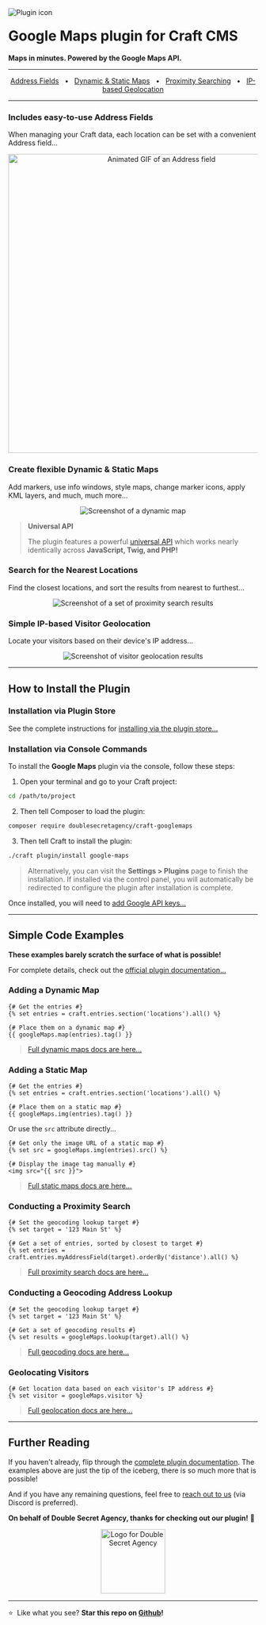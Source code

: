 <img align="left" src="https://plugins.doublesecretagency.com/google-maps/images/icon.svg" alt="Plugin icon">

# Google Maps plugin for Craft CMS

**Maps in minutes. Powered by the Google Maps API.**

---

<div align="center">
  <a href="#includes-easy-to-use-address-fields">Address Fields</a> &nbsp;&nbsp;&bull;&nbsp;&nbsp;
  <a href="#create-flexible-dynamic--static-maps">Dynamic & Static Maps</a> &nbsp;&nbsp;&bull;&nbsp;&nbsp;
  <a href="#search-for-the-nearest-locations">Proximity Searching</a> &nbsp;&nbsp;&bull;&nbsp;&nbsp;
  <a href="#simple-ip-based-visitor-geolocation">IP-based Geolocation</a>
</div>

---

### Includes easy-to-use Address Fields

When managing your Craft data, each location can be set with a convenient Address field...

<p align="center">
    <img width="603" src="https://github.com/doublesecretagency/craft-googlemaps/blob/d217c983cc9037bd795f13d6da1dd29211810307/README-images/address-field.gif?raw=true" alt="Animated GIF of an Address field">
</p>

### Create flexible Dynamic & Static Maps

Add markers, use info windows, style maps, change marker icons, apply KML layers, and much, much more...

<p align="center">
    <img src="https://github.com/doublesecretagency/craft-googlemaps/blob/d217c983cc9037bd795f13d6da1dd29211810307/README-images/dynamic-map.png?raw=true" alt="Screenshot of a dynamic map">
</p>

>**Universal API**
>
>The plugin features a powerful [universal API](https://plugins.doublesecretagency.com/google-maps/dynamic-maps/universal-api/) which works nearly identically across **JavaScript, Twig, and PHP!**

### Search for the Nearest Locations

Find the closest locations, and sort the results from nearest to furthest...

<p align="center">
    <img src="https://github.com/doublesecretagency/craft-googlemaps/blob/d217c983cc9037bd795f13d6da1dd29211810307/README-images/proximity-search.png?raw=true" alt="Screenshot of a set of proximity search results">
</p>

### Simple IP-based Visitor Geolocation

Locate your visitors based on their device's IP address...

<p align="center">
    <img src="https://github.com/doublesecretagency/craft-googlemaps/blob/d217c983cc9037bd795f13d6da1dd29211810307/README-images/geolocation.png?raw=true" alt="Screenshot of visitor geolocation results">
</p>

---

## How to Install the Plugin

### Installation via Plugin Store

See the complete instructions for [installing via the plugin store...](https://plugins.doublesecretagency.com/google-maps/getting-started/#installation-via-plugin-store)

### Installation via Console Commands

To install the **Google Maps** plugin via the console, follow these steps:

1. Open your terminal and go to your Craft project:

```sh
cd /path/to/project
```

2. Then tell Composer to load the plugin:

```sh
composer require doublesecretagency/craft-googlemaps
```

3. Then tell Craft to install the plugin:

```sh
./craft plugin/install google-maps
```

>Alternatively, you can visit the **Settings > Plugins** page to finish the installation. If installed via the control panel, you will automatically be redirected to configure the plugin after installation is complete.

Once installed, you will need to [add Google API keys...](https://plugins.doublesecretagency.com/google-maps/getting-started/api-keys/)

---

## Simple Code Examples

**These examples barely scratch the surface of what is possible!**

For complete details, check out the [official plugin documentation...](https://plugins.doublesecretagency.com/google-maps/)

### Adding a Dynamic Map

```twig
{# Get the entries #}
{% set entries = craft.entries.section('locations').all() %}

{# Place them on a dynamic map #}
{{ googleMaps.map(entries).tag() }}
```

> [Full dynamic maps docs are here...](https://plugins.doublesecretagency.com/google-maps/dynamic-maps/)

### Adding a Static Map

```twig
{# Get the entries #}
{% set entries = craft.entries.section('locations').all() %}

{# Place them on a static map #}
{{ googleMaps.img(entries).tag() }}
```

Or use the `src` attribute directly...

```twig
{# Get only the image URL of a static map #}
{% set src = googleMaps.img(entries).src() %}

{# Display the image tag manually #}
<img src="{{ src }}">
```

> [Full static maps docs are here...](https://plugins.doublesecretagency.com/google-maps/static-maps/)

### Conducting a Proximity Search

```twig
{# Set the geocoding lookup target #}
{% set target = '123 Main St' %}

{# Get a set of entries, sorted by closest to target #}
{% set entries = craft.entries.myAddressField(target).orderBy('distance').all() %}
```

> [Full proximity search docs are here...](https://plugins.doublesecretagency.com/google-maps/proximity-search/)

### Conducting a Geocoding Address Lookup

```twig
{# Set the geocoding lookup target #}
{% set target = '123 Main St' %}

{# Get a set of geocoding results #}
{% set results = googleMaps.lookup(target).all() %}
```

> [Full geocoding docs are here...](https://plugins.doublesecretagency.com/google-maps/geocoding/)

### Geolocating Visitors

```twig
{# Get location data based on each visitor's IP address #}
{% set visitor = googleMaps.visitor %}
```

> [Full geolocation docs are here...](https://plugins.doublesecretagency.com/google-maps/geolocation/)

---

## Further Reading

If you haven't already, flip through the [complete plugin documentation](https://plugins.doublesecretagency.com/google-maps/). The examples above are just the tip of the iceberg, there is so much more that is possible!

And if you have any remaining questions, feel free to [reach out to us](https://www.doublesecretagency.com/contact) (via Discord is preferred).

**On behalf of Double Secret Agency, thanks for checking out our plugin!** 🍺

<p align="center">
    <img width="130" src="https://www.doublesecretagency.com/resources/images/dsa-transparent.png" alt="Logo for Double Secret Agency">
</p>

---

⭐&nbsp; Like what you see? **Star this repo on [Github](https://github.com/doublesecretagency/craft-googlemaps)!**
